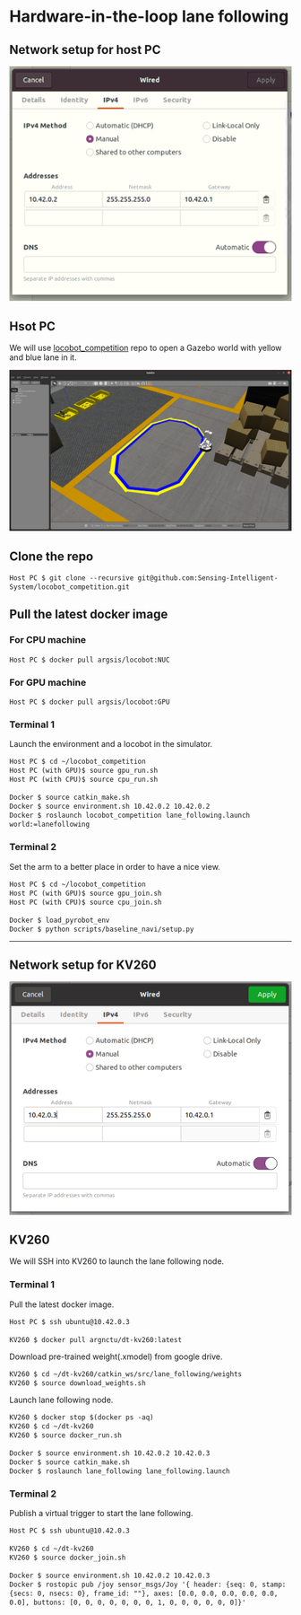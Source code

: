 # Hardware-in-the-loop lane following

## Network setup for host PC

![Host PC network setup](img/host_pc_network_setup.png)

## Hsot PC

We will use [locobot_competition](https://github.com/Sensing-Intelligent-System/locobot_competition) repo to open a Gazebo world with yellow and blue lane in it.

![lane_following_world](img/lane_following_world.png)

## Clone the repo
```
Host PC $ git clone --recursive git@github.com:Sensing-Intelligent-System/locobot_competition.git
```

## Pull the latest docker image
### For CPU machine
```
Host PC $ docker pull argsis/locobot:NUC
```

### For GPU machine
```
Host PC $ docker pull argsis/locobot:GPU
```

### Terminal 1
Launch the environment and a locobot in the simulator.
```
Host PC $ cd ~/locobot_competition
Host PC (with GPU)$ source gpu_run.sh
Host PC (with CPU)$ source cpu_run.sh

Docker $ source catkin_make.sh
Docker $ source environment.sh 10.42.0.2 10.42.0.2
Docker $ roslaunch locobot_competition lane_following.launch world:=lanefollowing
```

### Terminal 2
Set the arm to a better place in order to have a nice view.
```
Host PC $ cd ~/locobot_competition
Host PC (with GPU)$ source gpu_join.sh
Host PC (with CPU)$ source cpu_join.sh

Docker $ load_pyrobot_env
Docker $ python scripts/baseline_navi/setup.py
```

-----

## Network setup for KV260

![KV260 network setup](img/kv260_network_setup.png)

## KV260

We will SSH into KV260 to launch the lane following node.

### Terminal 1
Pull the latest docker image.
```
Host PC $ ssh ubuntu@10.42.0.3

KV260 $ docker pull argnctu/dt-kv260:latest
```

Download pre-trained weight(.xmodel) from google drive.
```
KV260 $ cd ~/dt-kv260/catkin_ws/src/lane_following/weights
KV260 $ source download_weights.sh
```

Launch lane following node.
```
KV260 $ docker stop $(docker ps -aq)
KV260 $ cd ~/dt-kv260
KV260 $ source docker_run.sh

Docker $ source environment.sh 10.42.0.2 10.42.0.3
Docker $ source catkin_make.sh
Docker $ roslaunch lane_following lane_following.launch
```

### Terminal 2
Publish a virtual trigger to start the lane following.
```
Host PC $ ssh ubuntu@10.42.0.3

KV260 $ cd ~/dt-kv260
KV260 $ source docker_join.sh

Docker $ source environment.sh 10.42.0.2 10.42.0.3
Docker $ rostopic pub /joy sensor_msgs/Joy '{ header: {seq: 0, stamp: {secs: 0, nsecs: 0}, frame_id: ""}, axes: [0.0, 0.0, 0.0, 0.0, 0.0, 0.0], buttons: [0, 0, 0, 0, 0, 0, 0, 1, 0, 0, 0, 0, 0, 0]}'
```
